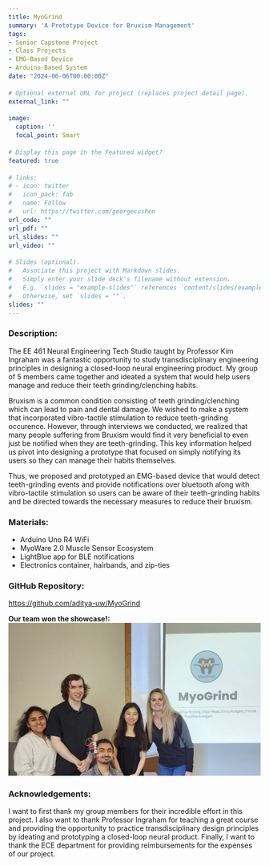 ```yaml
---
title: MyoGrind
summary: 'A Prototype Device for Bruxism Management'
tags:
- Senior Capstone Project
- Class Projects
- EMG-Based Device
- Arduino-Based System
date: "2024-06-06T00:00:00Z"

# Optional external URL for project (replaces project detail page).
external_link: ""

image:
  caption: ''
  focal_point: Smart

# Display this page in the Featured widget?
featured: true

# links:
# - icon: twitter
#   icon_pack: fab
#   name: Follow
#   url: https://twitter.com/georgecushen
url_code: ""
url_pdf: ""
url_slides: ""
url_video: ""

# Slides (optional).
#   Associate this project with Markdown slides.
#   Simply enter your slide deck's filename without extension.
#   E.g. `slides = "example-slides"` references `content/slides/example-slides.md`.
#   Otherwise, set `slides = ""`.
slides: ""
---
```


### Description:
The EE 461 Neural Engineering Tech Studio taught by Professor Kim Ingraham was a fantastic opportunity to study transdisciplinary engineering principles in designing a closed-loop neural engineering product. My group of 5 members came together and ideated a system that would help users manage and reduce their teeth grinding/clenching habits. 

Bruxism is a common condition consisting of teeth grinding/clenching which can lead to pain and dental damage. We wished to make a system that incorporated vibro-tactile stimulation to reduce teeth-grinding occurence. However, through interviews we conducted, we realized that many people suffering from Bruxism would find it very beneficial to even just be notified when they are teeth-grinding. This key information helped us pivot into designing a prototype that focused on simply notifying its users so they can manage their habits themselves.

Thus, we proposed and prototyped an EMG-based device that would detect teeth-grinding events and provide notifications over bluetooth along with vibro-tactile stimulation so users can be aware of their teeth-grinding habits and be directed towards the necessary measures to reduce their bruxism.

### Materials:
- Arduino Uno R4 WiFi
- MyoWare 2.0 Muscle Sensor Ecosystem
- LightBlue app for BLE notifications
- Electronics container, hairbands, and zip-ties

### GitHub Repository: 
https://github.com/aditya-uw/MyoGrind

**Our team won the showcase!:** ![Group Photo](./group_photo.JPG "Group MyoGrind (left to right): Poojitha Arangam, Elijah Reeb, Aditya Krishna, Frenda Lin, and Emily Rodgers")

### Acknowledgements:
I want to first thank my group members for their incredible effort in this project. I also want to thank Professor Ingraham for teaching a great course and providing the opportunity to practice transdisciplinary design principles by ideating and prototyping a closed-loop neural product. Finally, I want to thank the ECE department for providing reimbursements for the expenses of our project.
